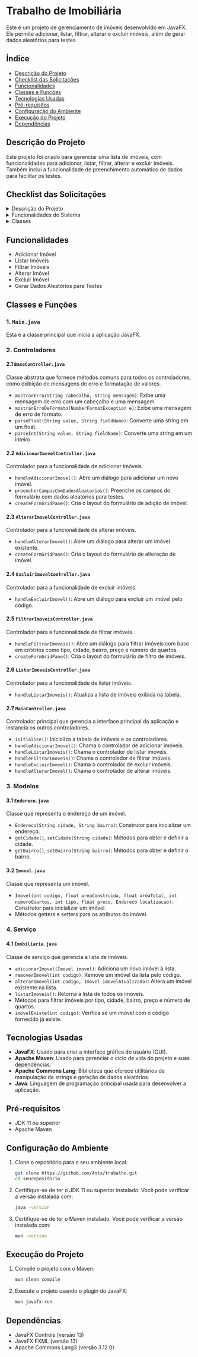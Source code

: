 # Trabalho de Imobiliária

Este é um projeto de gerenciamento de imóveis desenvolvido em JavaFX. Ele permite adicionar, listar, filtrar, alterar e excluir imóveis, além de gerar dados aleatórios para testes.

## Índice

- [Descrição do Projeto](#descrição-do-projeto)
- [Checklist das Solicitações](#checklist-das-solicitações)
- [Funcionalidades](#funcionalidades)
- [Classes e Funções](#classes-e-funções)
- [Tecnologias Usadas](#tecnologias-usadas)
- [Pré-requisitos](#pré-requisitos)
- [Configuração do Ambiente](#configuração-do-ambiente)
- [Execução do Projeto](#execução-do-projeto)
- [Dependências](#dependências)

## Descrição do Projeto

Este projeto foi criado para gerenciar uma lista de imóveis, com funcionalidades para adicionar, listar, filtrar, alterar e excluir imóveis. Também inclui a funcionalidade de preenchimento automático de dados para facilitar os testes.

## Checklist das Solicitações

<details>
  <summary>Descrição do Projeto</summary>

- [x] **Programa permite o controle dos imóveis disponíveis em uma imobiliária.**
- [x] **Imobiliária possui uma lista de imóveis com as seguintes características:**
  - [x] **Código**
  - [x] **Área construída**
  - [x] **Área total**
  - [x] **Número de quartos**
  - [x] **Tipo (Casa ou Apartamento)**
  - [x] **Preço**
  - [x] **Endereço (Cidade e Bairro)**

</details>

<details>
  <summary>Funcionalidades do Sistema</summary>

- [x] **Cadastro de um novo imóvel:**
  - [x] **Usuário deve fornecer todas as informações referentes ao novo imóvel.**
- [x] **Listagem de todos os imóveis:**
- [x] **Listagem dos imóveis que atendem a uma determinada condição:**
  - [x] **Tipo do imóvel (Casa ou Apartamento):**
  - [x] **Disponíveis em uma determinada cidade:**
  - [x] **Disponíveis em um determinado bairro de uma determinada cidade:**
  - [x] **Pertencentes a uma determinada faixa de preço:**
  - [x] **Número mínimo de quartos desejado:**
- [x] **Exclusão de Imóveis:**
  - [x] **Usuário exclui um imóvel a partir de seu código.**
- [x] **Alteração de Imóveis:**
  - [x] **Usuário altera um imóvel a partir de seu código.**

</details>

<details>
  <summary>Classes</summary>

### Classe `Imobiliaria`

- [x] **Atributo: `lista_de_imoveis` (Imovel)**

### Classe `Endereco`

- [x] **Atributos:**
  - [x] **cidade (String)**
  - [x] **bairro (String)**

### Classe `Imovel`

- [x] **Atributos:**
  - [x] **codigo (int)**
  - [x] **areaConstruida (float)**
  - [x] **areaTotal (float)**
  - [x] **numeroQuartos (int)**
  - [x] **tipo (int - Casa, Apartamento - ex: 0 – Casa, 1 – Apartamento)**
  - [x] **preco (float)**
  - [x] **localizacao (Endereco)**

### Métodos das Classes

- [x] **Atributos `private`.**
- [x] **Métodos `set` e `get` para todos os atributos.**

</details>

## Funcionalidades

- Adicionar Imóvel
- Listar Imóveis
- Filtrar Imóveis
- Alterar Imóvel
- Excluir Imóvel
- Gerar Dados Aleatórios para Testes

## Classes e Funções

### 1. `Main.java`

Esta é a classe principal que inicia a aplicação JavaFX.

### 2. Controladores

#### 2.1 `BaseController.java`

Classe abstrata que fornece métodos comuns para todos os controladores, como exibição de mensagens de erro e formatação de valores.

- `mostrarErro(String cabecalho, String mensagem)`: Exibe uma mensagem de erro com um cabeçalho e uma mensagem.
- `mostrarErroDeFormato(NumberFormatException e)`: Exibe uma mensagem de erro de formato.
- `parseFloat(String value, String fieldName)`: Converte uma string em um float.
- `parseInt(String value, String fieldName)`: Converte uma string em um inteiro.

#### 2.2 `AdicionarImovelController.java`

Controlador para a funcionalidade de adicionar imóveis.

- `handleAdicionarImovel()`: Abre um diálogo para adicionar um novo imóvel.
- `preencherCamposComDadosAleatorios()`: Preenche os campos do formulário com dados aleatórios para testes.
- `createFormGridPane()`: Cria o layout do formulário de adição de imóvel.

#### 2.3 `AlterarImovelController.java`

Controlador para a funcionalidade de alterar imóveis.

- `handleAlterarImovel()`: Abre um diálogo para alterar um imóvel existente.
- `createFormGridPane()`: Cria o layout do formulário de alteração de imóvel.

#### 2.4 `ExcluirImovelController.java`

Controlador para a funcionalidade de excluir imóveis.

- `handleExcluirImovel()`: Abre um diálogo para excluir um imóvel pelo código.

#### 2.5 `FiltrarImoveisController.java`

Controlador para a funcionalidade de filtrar imóveis.

- `handleFiltrarImoveis()`: Abre um diálogo para filtrar imóveis com base em critérios como tipo, cidade, bairro, preço e número de quartos.
- `createFormGridPane()`: Cria o layout do formulário de filtro de imóveis.

#### 2.6 `ListarImoveisController.java`

Controlador para a funcionalidade de listar imóveis.

- `handleListarImoveis()`: Atualiza a lista de imóveis exibida na tabela.

#### 2.7 `MainController.java`

Controlador principal que gerencia a interface principal da aplicação e instancia os outros controladores.

- `initialize()`: Inicializa a tabela de imóveis e os controladores.
- `handleAdicionarImovel()`: Chama o controlador de adicionar imóveis.
- `handleListarImoveis()`: Chama o controlador de listar imóveis.
- `handleFiltrarImoveis()`: Chama o controlador de filtrar imóveis.
- `handleExcluirImovel()`: Chama o controlador de excluir imóveis.
- `handleAlterarImovel()`: Chama o controlador de alterar imóveis.

### 3. Modelos

#### 3.1 `Endereco.java`

Classe que representa o endereço de um imóvel.

- `Endereco(String cidade, String bairro)`: Construtor para inicializar um endereço.
- `getCidade()`, `setCidade(String cidade)`: Métodos para obter e definir a cidade.
- `getBairro()`, `setBairro(String bairro)`: Métodos para obter e definir o bairro.

#### 3.2 `Imovel.java`

Classe que representa um imóvel.

- `Imovel(int codigo, float areaConstruida, float areaTotal, int numeroQuartos, int tipo, float preco, Endereco localizacao)`: Construtor para inicializar um imóvel.
- Métodos getters e setters para os atributos do imóvel.

### 4. Serviço

#### 4.1 `Imobiliaria.java`

Classe de serviço que gerencia a lista de imóveis.

- `adicionarImovel(Imovel imovel)`: Adiciona um novo imóvel à lista.
- `removerImovel(int codigo)`: Remove um imóvel da lista pelo código.
- `alterarImovel(int codigo, Imovel imovelAtualizado)`: Altera um imóvel existente na lista.
- `listarImoveis()`: Retorna a lista de todos os imóveis.
- Métodos para filtrar imóveis por tipo, cidade, bairro, preço e número de quartos.
- `imovelExiste(int codigo)`: Verifica se um imóvel com o código fornecido já existe.

## Tecnologias Usadas

- **JavaFX**: Usado para criar a interface gráfica do usuário (GUI).
- **Apache Maven**: Usado para gerenciar o ciclo de vida do projeto e suas dependências.
- **Apache Commons Lang**: Biblioteca que oferece utilitários de manipulação de strings e geração de dados aleatórios.
- **Java**: Linguagem de programação principal usada para desenvolver a aplicação.

## Pré-requisitos

- JDK 11 ou superior
- Apache Maven

## Configuração do Ambiente

1. Clone o repositório para o seu ambiente local:

   ```sh
   git clone https://github.com/4ntx/trabalho.git
   cd seurepositorio
   ```

2. Certifique-se de ter o JDK 11 ou superior instalado. Você pode verificar a versão instalada com:

   ```sh
   java -version
   ```

3. Certifique-se de ter o Maven instalado. Você pode verificar a versão instalada com:
   ```sh
   mvn -version
   ```

## Execução do Projeto

1. Compile o projeto com o Maven:

   ```sh
   mvn clean compile
   ```

2. Execute o projeto usando o plugin do JavaFX:
   ```sh
   mvn javafx:run
   ```

## Dependências

- JavaFX Controls (versão 13)
- JavaFX FXML (versão 13)
- Apache Commons Lang3 (versão 3.12.0)
